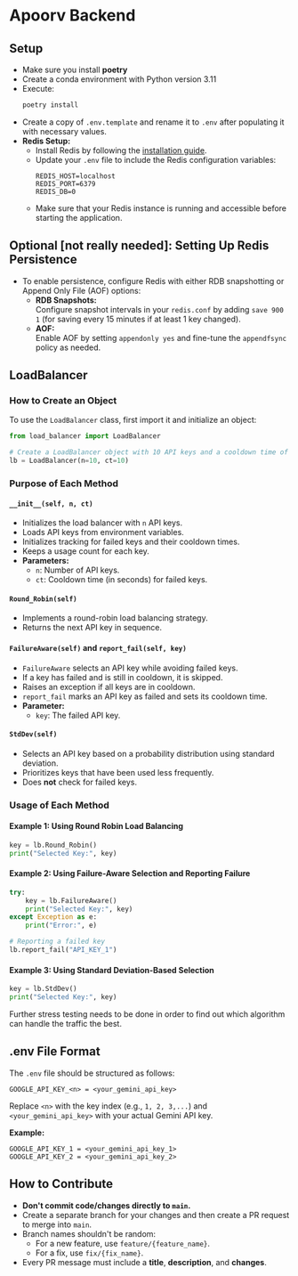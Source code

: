 # Apoorv Backend

## Setup

- Make sure you install **poetry**
- Create a conda environment with Python version 3.11
- Execute:
  ```bash
  poetry install
  ```
- Create a copy of `.env.template` and rename it to `.env` after populating it with necessary values.
- **Redis Setup:**
  - Install Redis by following the [installation guide](https://redis.io/docs/latest/operate/oss_and_stack/install/install-redis/).
  - Update your `.env` file to include the Redis configuration variables:
    ```env
    REDIS_HOST=localhost
    REDIS_PORT=6379
    REDIS_DB=0
    ```
  - Make sure that your Redis instance is running and accessible before starting the application.


## Optional [not really needed]: Setting Up Redis Persistence

- To enable persistence, configure Redis with either RDB snapshotting or Append Only File (AOF) options:
  - **RDB Snapshots:**  
    Configure snapshot intervals in your `redis.conf` by adding `save 900 1` (for saving every 15 minutes if at least 1 key changed).
  - **AOF:**  
    Enable AOF by setting `appendonly yes` and fine-tune the `appendfsync` policy as needed.

## LoadBalancer

### How to Create an Object
To use the `LoadBalancer` class, first import it and initialize an object:

```python
from load_balancer import LoadBalancer

# Create a LoadBalancer object with 10 API keys and a cooldown time of 10 seconds
lb = LoadBalancer(n=10, ct=10)
```

### Purpose of Each Method

#### `__init__(self, n, ct)`
- Initializes the load balancer with `n` API keys.
- Loads API keys from environment variables.
- Initializes tracking for failed keys and their cooldown times.
- Keeps a usage count for each key.
- **Parameters:**
  - `n`: Number of API keys.
  - `ct`: Cooldown time (in seconds) for failed keys.

#### `Round_Robin(self)`
- Implements a round-robin load balancing strategy.
- Returns the next API key in sequence.

#### `FailureAware(self)` and `report_fail(self, key)`
- `FailureAware` selects an API key while avoiding failed keys.
- If a key has failed and is still in cooldown, it is skipped.
- Raises an exception if all keys are in cooldown.
- `report_fail` marks an API key as failed and sets its cooldown time.
- **Parameter:**
  - `key`: The failed API key.

#### `StdDev(self)`
- Selects an API key based on a probability distribution using standard deviation.
- Prioritizes keys that have been used less frequently.
- Does **not** check for failed keys.

### Usage of Each Method

#### Example 1: Using Round Robin Load Balancing
```python
key = lb.Round_Robin()
print("Selected Key:", key)
```

#### Example 2: Using Failure-Aware Selection and Reporting Failure
```python
try:
    key = lb.FailureAware()
    print("Selected Key:", key)
except Exception as e:
    print("Error:", e)

# Reporting a failed key
lb.report_fail("API_KEY_1")
```

#### Example 3: Using Standard Deviation-Based Selection
```python
key = lb.StdDev()
print("Selected Key:", key)
```
Further stress testing needs to be done in order to find out which algorithm can handle the traffic the best.

## .env File Format

The `.env` file should be structured as follows:

```
GOOGLE_API_KEY_<n> = <your_gemini_api_key>
```

Replace `<n>` with the key index (e.g., `1, 2, 3,...`) and `<your_gemini_api_key>` with your actual Gemini API key.

**Example:**
```
GOOGLE_API_KEY_1 = <your_gemini_api_key_1>
GOOGLE_API_KEY_2 = <your_gemini_api_key_2>
```

## How to Contribute

- **Don't commit code/changes directly to `main`.**
- Create a separate branch for your changes and then create a PR request to merge into `main`.
- Branch names shouldn't be random:
  - For a new feature, use `feature/{feature_name}`.
  - For a fix, use `fix/{fix_name}`.
- Every PR message must include a **title**, **description**, and **changes**.
